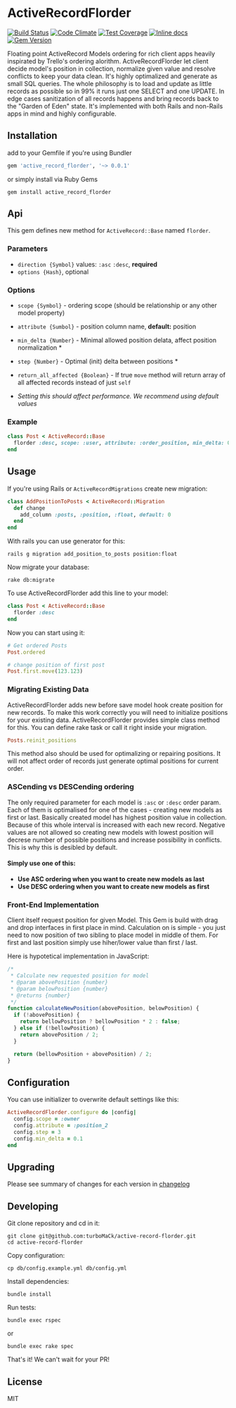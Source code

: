 # ActiveRecordFlorder

[![Build Status](https://travis-ci.org/turboMaCk/active-record-florder.svg)](https://travis-ci.org/turboMaCk/active-record-florder)
[![Code Climate](https://codeclimate.com/github/turboMaCk/active-record-florder/badges/gpa.svg)](https://codeclimate.com/github/turboMaCk/active-record-florder)
[![Test Coverage](https://codeclimate.com/github/turboMaCk/active-record-florder/badges/coverage.svg)](https://codeclimate.com/github/turboMaCk/active-record-florder/coverage)
[![Inline docs](http://inch-ci.org/github/turboMaCk/active-record-florder.svg?branch=master)](http://inch-ci.org/github/turboMaCk/active-record-florder)
[![Gem Version](https://badge.fury.io/rb/active_record_florder.svg)](https://badge.fury.io/rb/active_record_florder)

Floating point ActiveRecord Models ordering for rich client apps heavily inspirated by Trello's ordering alorithm.
ActiveRecordFlorder let client decide model's position in collection, normalize given value and resolve conflicts
to keep your data clean. It's highly optimalized and generate as small SQL queries.
The whole philosophy is to load and update as little records as possible so in 99% it runs just one SELECT and one UPDATE.
In edge cases sanitization of all records happens and bring records back to the "Garden of Eden" state.
It's implemented with both Rails and non-Rails apps in mind and highly configurable.

## Installation

add to your Gemfile if you're using Bundler

```ruby
gem 'active_record_florder', '~> 0.0.1'
```

or simply install via Ruby Gems

```shell
gem install active_record_florder
```

## Api

This gem defines new method for `ActiveRecord::Base` named `florder`.

### Parameters

* `direction {Symbol}` values: `:asc` `:desc`, **required**
* `options {Hash}`, optional

### Options

* `scope {Symbol}` - ordering scope (should be relationship or any other model property)
* `attribute {Sumbol}` - position column name, **default:** position
* `min_delta {Number}` - Minimal allowed position delata, affect position normalization *
* `step {Number}` - Optimal (init) delta between positions *
* `return_all_affected {Boolean}` - If true `move` method will return array of all affected records instead of just `self`

* *Setting this should affect performance. We recommend using default values*

### Example

```ruby
class Post < ActiveRecord::Base
  florder :desc, scope: :user, attribute: :order_position, min_delta: 0.001, step: 2**8, return_all_affected: true
end
```

## Usage

If you're using Rails or `ActiveRecordMigrations` create new migration:

```ruby
class AddPositionToPosts < ActiveRecord::Migration
  def change
    add_column :posts, :position, :float, default: 0
  end
end
```

With rails you can use generator for this:

```shell
rails g migration add_position_to_posts position:float
```

Now migrate your database:

```shell
rake db:migrate
```

To use ActiveRecordFlorder add this line to your model:

```ruby
class Post < ActiveRecord::Base
  florder :desc
end
```

Now you can start using it:

```ruby
# Get ordered Posts
Post.ordered

# change position of first post
Post.first.move(123.123)
```

### Migrating Existing Data

ActiveRecordFlorder adds new before save model hook create position for new records. To make this work correctly you will need to initialize
positions for your existing data. ActiveRecordFlorder provides simple class method for this. You can define rake task or call it right inside your migration.

```ruby
Posts.reinit_positions
```

This method also should be used for optimalizing or repairing positions. It will not affect order of records just generate optimal positions for current order.

### ASCending vs DESCending ordering

The only required parameter for each model is `:asc` or `:desc` order param.
Each of them is optimalised for one of the cases - creating new models as first or last.
Basically created model has highest position value in collection. Because of this whole interval is increased with each new record.
Negative values are not allowed so creating new models with lowest position will decrese number of possible positions and increase possibility in conflicts.
This is why this is desibled by default.

#### Simply use one of this:

* **Use ASC ordering when you want to create new models as last**
* **Use DESC ordering when you want to create new models as first**

### Front-End Implementation

Client itself request position for given Model. This Gem is build with drag and drop interfaces in first place in mind.
Calculation on is simple - you just need to now position of two sibling to place model in middle of them.
For first and last position simply use hiher/lower value than first / last.

Here is hypotetical implementation in JavaScript:

```js
/*
 * Calculate new requested position for model
 * @param abovePosition {number}
 * @param belowPosition {number}
 * @returns {number}
 */
function calculateNewPosition(abovePosition, belowPosition) {
  if (!abovePosition) {
    return bellowPosition ? bellowPosition * 2 : false;
  } else if (!bellowPosition) {
    return abovePosition / 2;
  }

  return (bellowPosition + abovePosition) / 2;
}
```

## Configuration

You can use initializer to overwrite default settings like this:

```Ruby
ActiveRecordFlorder.configure do |config|
  config.scope = :owner
  config.attribute = :position_2
  config.step = 3
  config.min_delta = 0.1
end
```

## Upgrading
Please see summary of changes for each version in [changelog](CHANGELOG.md)

## Developing

Git clone repository and cd in it:

```shell
git clone git@github.com:turboMaCk/active-record-florder.git
cd active-record-florder
```

Copy configuration:

```shell
cp db/config.example.yml db/config.yml
```

Install dependencies:

```shell
bundle install
```

Run tests:

```shell
bundle exec rspec
```

or

```shell
bundle exec rake spec
```

That's it! We can't wait for your PR!

## License

MIT
